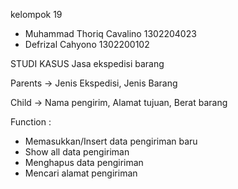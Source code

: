 kelompok 19 
- Muhammad Thoriq Cavalino 1302204023
- Defrizal Cahyono 1302200102


STUDI KASUS
Jasa ekspedisi barang

Parents ->  Jenis Ekspedisi, Jenis Barang

Child ->  Nama pengirim, Alamat tujuan, Berat barang




Function : 
- Memasukkan/Insert data pengiriman baru 
- Show all data pengiriman 
- Menghapus data pengiriman 
- Mencari alamat pengiriman 
